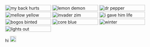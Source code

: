 <p float="left">
<img src="https://images2.imgbox.com/5f/cc/gqyirNIW_o.gif" width="150px" height="20px" title="my back hurts">
  <img src="https://images2.imgbox.com/23/4d/C8P6mt20_o.gif" width="150px" height="20px" title="lemon demon">
  <img src="https://images2.imgbox.com/77/eb/4US051vW_o.gif" width="150px" height="20px" title="dr pepper">
  <img src="https://images2.imgbox.com/9f/92/cjMBxb9X_o.gif" width="150px" height="20px" title="mellow yellow">
  <img src="https://images2.imgbox.com/4a/2e/v2yZTbn3_o.gif" width="150px" height="20px" title="invader zim">
  <img src="https://images2.imgbox.com/d4/bc/htbjbNhX_o.gif" width="150px" height="20px" title="i gave him life">
  <img src="https://images2.imgbox.com/79/79/dRsCXFY5_o.gif" width="150px" height="20px" title="bogos binted">
  <img src="https://images2.imgbox.com/b3/c3/ZdJBVUoo_o.gif" width="150px" height="20px" title="core blue">
  <img src="https://images2.imgbox.com/f1/d4/7yGJxnDG_o.gif" width="150px" height="20px" title="winter">
  <img src="https://images2.imgbox.com/ed/a8/VC3AracG_o.gif" width="150px" height="20px" title="lights out">
</p>

hi <img src="https://images2.imgbox.com/fa/19/vWhkPrPH_o.gif" width="20px" height="20px">
